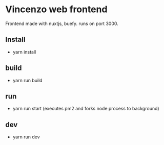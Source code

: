 # Vincenzo web frontend

Frontend made with nuxtjs, buefy. runs on port 3000. 

## Install
- yarn install

## build
- yarn run build

## run
- yarn run start (executes pm2 and forks node process to background)

## dev
- yarn run dev
